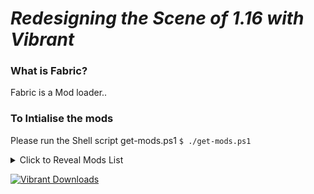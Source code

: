 # *Redesigning the Scene of 1.16 with Vibrant*

### What is Fabric?

Fabric is a Mod loader..

### To Intialise the mods
Please run the Shell script get-mods.ps1
`$ ./get-mods.ps1`

<details>
  <summary>Click to Reveal Mods List</summary>

* [Adabranium](https://www.curseforge.com/minecraft/mc-mods/adabranium)
* [Advancements Enlarger](https://www.curseforge.com/minecraft/mc-mods/advancements-enlarger)
* [AppleSkin](https://www.curseforge.com/minecraft/mc-mods/appleskin)
* [Applied Energistics 2](https://www.curseforge.com/minecraft/mc-mods/applied-energistics-2)
* [Auto Config Updated API](https://www.curseforge.com/minecraft/mc-mods/auto-config-updated-api)
* [BetterNether](https://www.curseforge.com/minecraft/mc-mods/betternether)
* [Blockshifter [Fabric]](https://www.curseforge.com/minecraft/mc-mods/blockshifter)
* [Blockus](https://www.curseforge.com/minecraft/mc-mods/blockus)
* [Oh The Biomes You'll Go [FABRIC]](https://www.curseforge.com/minecraft/mc-mods/oh-the-biomes-youll-go-fabric)
* [Cardinal Components](https://www.curseforge.com/minecraft/mc-mods/cardinal-components)
* [Cave Biomes](https://www.curseforge.com/minecraft/mc-mods/cave-biomes)
* [CC: Restitched](https://www.curseforge.com/minecraft/mc-mods/cc-restitched)
* [Common Expansion: Foodstuffs](https://www.curseforge.com/minecraft/mc-mods/ce-foodstuffs)
* [Chat Heads](https://www.curseforge.com/minecraft/mc-mods/chat-heads)
* [Cloth API (Fabric)](https://www.curseforge.com/minecraft/mc-mods/cloth-api)
* [Cloth Config API (Fabric)](https://www.curseforge.com/minecraft/mc-mods/cloth-config)
* [Door(s) Coupling [FABRIC]](https://www.curseforge.com/minecraft/mc-mods/couplings-for-fabric-updated)
* [CraftPresence](https://www.curseforge.com/minecraft/mc-mods/craftpresence)
* [Dawn API](https://www.curseforge.com/minecraft/mc-mods/dawn)
* [Diggus Maximus](https://www.curseforge.com/minecraft/mc-mods/diggus-maximus)
* [Dynamic FPS](https://www.curseforge.com/minecraft/mc-mods/dynamic-fps)
* [[Fabric] Expanded Storage](https://www.curseforge.com/minecraft/mc-mods/expanded-storage-fabric)
* [Fabric API](https://www.curseforge.com/minecraft/mc-mods/fabric-api)
* [Fabric Chunk Pregenerator](https://www.curseforge.com/minecraft/mc-mods/chunk-pregenerator-fabric)
* [Fabric Language Kotlin](https://www.curseforge.com/minecraft/mc-mods/fabric-language-kotlin)
* [Fabric Language Scala](https://www.curseforge.com/minecraft/mc-mods/fabric-language-scala)
* [[Fabric] Fat Experience Orbs](https://www.curseforge.com/minecraft/mc-mods/fat-experience-orbs)
* [Hardcore Questing Mode: Fabric](https://www.curseforge.com/minecraft/mc-mods/hardcore-questing-mode-fabric)
* [Hwyla](https://www.curseforge.com/minecraft/mc-mods/hwyla)
* [I Know What I'm Doing (IKWID)](https://www.curseforge.com/minecraft/mc-mods/i-know-what-im-doing)
* [Improved Stations (Fabric)](https://www.curseforge.com/minecraft/mc-mods/improved-stations)
* [Industrial Revolution](https://www.curseforge.com/minecraft/mc-mods/industrial-revolution)
* [Inmis](https://www.curseforge.com/minecraft/mc-mods/inmis)
* [Iron Jetpacks Fabric](https://www.curseforge.com/minecraft/mc-mods/iron-jetpacks-fabric)
* [Jumploader](https://www.curseforge.com/minecraft/mc-mods/jumploader)
* [KubeJS Fabric](https://www.curseforge.com/minecraft/mc-mods/kubejs-fabric)
* [LambDynamicLights](https://www.curseforge.com/minecraft/mc-mods/lambdynamiclights)
* [Lib Block Attributes](https://www.curseforge.com/minecraft/mc-mods/libblockattributes)
* [MAmbience](https://www.curseforge.com/minecraft/mc-mods/mambience)
* [Materialisation](https://www.curseforge.com/minecraft/mc-mods/materialisation)
* [MC Dungeons Weapons](https://www.curseforge.com/minecraft/mc-mods/mcdw)
* [Mod Menu](https://www.curseforge.com/minecraft/mc-mods/modmenu)
* [Monetary Solutions](https://www.curseforge.com/minecraft/mc-mods/monetary-solutions)
* [More Totems Of Undying](https://www.curseforge.com/minecraft/mc-mods/more-totems-of-undying)
* [More Gems [FABRIC]](https://www.curseforge.com/minecraft/mc-mods/more-gems-fabric)
* [Oh, How the Crafting Has Tabled!](https://www.curseforge.com/minecraft/mc-mods/oh-how-the-crafting-has-tabled)
* [Mo' Structures](https://www.curseforge.com/minecraft/mc-mods/mo-structures)
* [NookBuild](https://www.curseforge.com/minecraft/mc-mods/nookbuild)
* [Not Enough Crashes](https://www.curseforge.com/minecraft/mc-mods/not-enough-crashes)
* [Ok Zoomer](https://www.curseforge.com/minecraft/mc-mods/ok-zoomer)
* [Patchouli (Fabric)](https://www.curseforge.com/minecraft/mc-mods/patchouli-fabric)
* [Reborn Core](https://www.curseforge.com/minecraft/mc-mods/reborncore)
* [Repurposed Structures (Fabric)](https://www.curseforge.com/minecraft/mc-mods/repurposed-structures-fabric)
* [Resource Loader [Fabric]](https://www.curseforge.com/minecraft/mc-mods/fabric-resource-loader)
* [Roughly Enough Items (REI)](https://www.curseforge.com/minecraft/mc-mods/roughly-enough-items)
* [ShulkerBoxTooltip](https://www.curseforge.com/minecraft/mc-mods/shulkerboxtooltip)
* [[Fabric] Simple Sound Muffler](https://www.curseforge.com/minecraft/mc-mods/simple-sound-muffler)
* ['Slight' Gui Modifications](https://www.curseforge.com/minecraft/mc-mods/slight-gui-modifications)
* [Smooth Scrolling Everywhere (Fabric)](https://www.curseforge.com/minecraft/mc-mods/smooth-scrolling-everywhere-fabric)
* [Staff of Building](https://www.curseforge.com/minecraft/mc-mods/staff-of-building)
* [Tech Reborn](https://www.curseforge.com/minecraft/mc-mods/techreborn)
* [Vanilla Hammers](https://www.curseforge.com/minecraft/mc-mods/vanilla-hammers)
* [Vanilla Excavators](https://www.curseforge.com/minecraft/mc-mods/vanilla-excavators)
* [Xaero's World Map](https://www.curseforge.com/minecraft/mc-mods/xaeros-world-map)
* [Xaero's Minimap](https://www.curseforge.com/minecraft/mc-mods/xaeros-minimap)
* [Allure](https://www.curseforge.com/minecraft/mc-mods/allure)
* [Boring Backgrounds](https://www.curseforge.com/minecraft/mc-mods/boring-backgrounds)
* [Campanion](https://www.curseforge.com/minecraft/mc-mods/campanion)
* [Dank Storage Fabric](https://www.curseforge.com/minecraft/mc-mods/dank-storage-fabric)
* [Astromine: Complete](https://www.curseforge.com/minecraft/mc-mods/astromine-main)
* [Get Off My Lawn](https://www.curseforge.com/minecraft/mc-mods/get-off-my-lawn)
* [Flonters](https://www.curseforge.com/minecraft/mc-mods/flonters)
* [Phosphor (Fabric)](https://www.curseforge.com/minecraft/mc-mods/phosphor)
* [Lithium (Fabric)](https://www.curseforge.com/minecraft/mc-mods/lithium)
* [Inventory Sorting](https://www.curseforge.com/minecraft/mc-mods/inventory-sorting)
* [Kibe](https://www.curseforge.com/minecraft/mc-mods/kibe)
* [AdventureZ](https://www.curseforge.com/minecraft/mc-mods/adventurez)
* [Dungeons of Exile](https://www.curseforge.com/minecraft/mc-mods/dungeons-of-exile)
* [Age of Exile](https://www.curseforge.com/minecraft/mc-mods/age-of-exile)
* [Blur (Fabric)](https://www.curseforge.com/minecraft/mc-mods/blur-fabric)
* [Curios API (Fabric)](https://www.curseforge.com/minecraft/mc-mods/curios-fabric)
* [Library of Exile](https://www.curseforge.com/minecraft/mc-mods/library-of-exile)
* [Flesh 2 Leather [FABRIC]](https://www.curseforge.com/minecraft/mc-mods/flesh2leather-fabric)
* [Glassential (Fabric)](https://www.curseforge.com/minecraft/mc-mods/glassential-fabric)
* [Presence Footsteps](https://www.curseforge.com/minecraft/mc-mods/presence-footsteps)
* [Pling](https://www.curseforge.com/minecraft/mc-mods/pling)
* [Player Roles (Fabric)](https://www.curseforge.com/minecraft/mc-mods/player-roles-fabric)
* [Window Title Changer](https://www.curseforge.com/minecraft/mc-mods/window-title-changer)
* [Wild World](https://www.curseforge.com/minecraft/mc-mods/wild-world)
* [cAn i MiNe thIS bLOCk?](https://www.curseforge.com/minecraft/mc-mods/can-i-mine-this-block)
* [Overworld Two](https://www.curseforge.com/minecraft/mc-mods/overworld-two)

</details>

[![](http://cf.way2muchnoise.eu/full_405749_Downloads(19d1a6).svg "Vibrant Downloads")](https://www.curseforge.com/minecraft/modpacks/vibrant)
